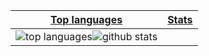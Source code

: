 |[Top languages](https://github.com/MEGAMINDMK/github-readme-stats#top-languages-card)|[Stats](https://github.com/MEGAMINDMK/github-readme-stats#github-stats-card)|
|-|-|
|![top languages](https://github-readme-stats.vercel.app/api/top-langs/?username=MEGAMINDMK&layout=compact&langs_count=6)![github stats](https://github-readme-stats.vercel.app/api?username=MEGAMINDMK&count_private=true&show_icons=true&hide=issues)

